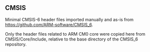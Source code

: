 ## CMSIS

Minimal CMSIS-6 header files imported manually and as-is from
https://github.com/ARM-software/CMSIS_6.

Only the header files related to ARM CM0 core were copied here
from CMSIS/Core/Include, relative to the base directory of the
CMSIS_6 repository.
